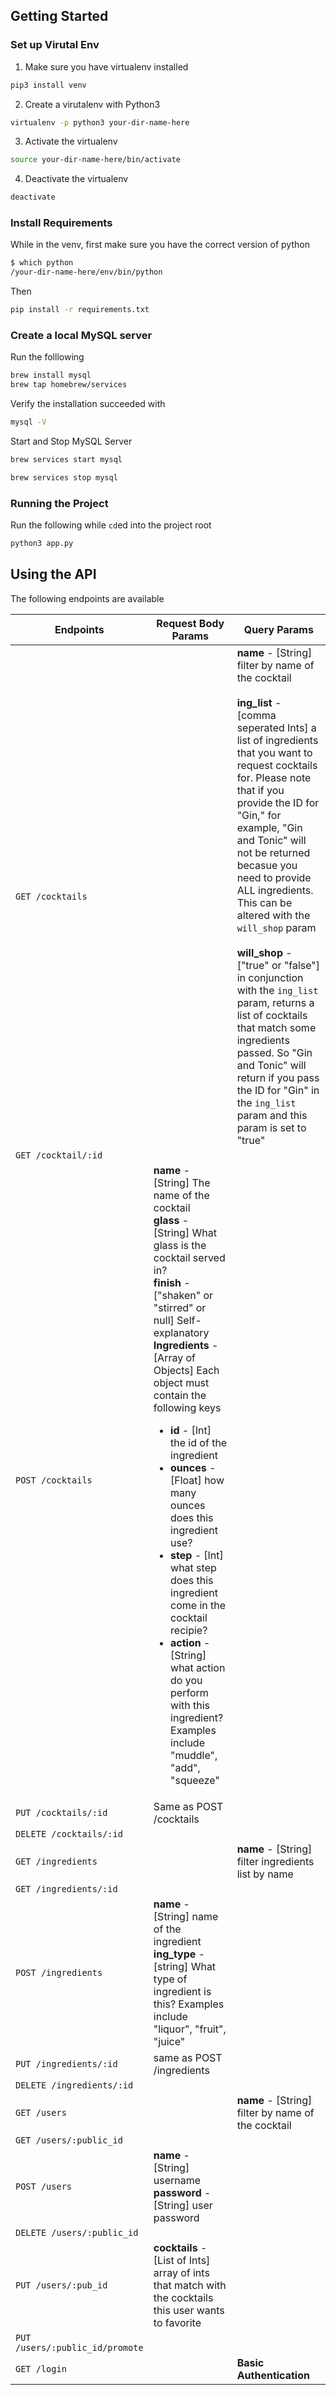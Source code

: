 ## Getting Started

### Set up Virutal Env

1. Make sure you have virtualenv installed

```bash
pip3 install venv
```

2. Create a virutalenv with Python3

```bash
virtualenv -p python3 your-dir-name-here
```

3. Activate the virtualenv

```bash
source your-dir-name-here/bin/activate
```

4. Deactivate the virtualenv

```bash
deactivate
```

### Install Requirements

While in the venv, first make sure you have the correct version of python

```bash
$ which python
/your-dir-name-here/env/bin/python
```

Then

```bash
pip install -r requirements.txt
```

### Create a local MySQL server

Run the folllowing

```bash
brew install mysql
brew tap homebrew/services
```

Verify the installation succeeded with

```bash
mysql -V
```

Start and Stop MySQL Server

```bash
brew services start mysql
```

```bash
brew services stop mysql
```

### Running the Project

Run the following while `cd`ed into the project root

```bash
python3 app.py
```

## Using the API

The following endpoints are available

| Endpoints | Request Body Params | Query Params |
|-----------|--------------------|---------------|
| `GET /cocktails` |  | **name** - [String] filter by name of the cocktail <br><br> **ing_list** - [comma seperated Ints] a list of ingredients that you want to request cocktails for. Please note that if you provide the ID for "Gin," for example, "Gin and Tonic" will not be returned becasue you need to provide ALL ingredients. This can be altered with the `will_shop` param <br><br> **will_shop** - ["true" or "false"] in conjunction with the `ing_list` param, returns a list of cocktails that match some ingredients passed. So "Gin and Tonic" will return if you pass the ID for "Gin" in the `ing_list` param and this param is set to "true" |
| `GET /cocktail/:id` |  |
| `POST /cocktails` | **name** - [String] The name of the cocktail <br> **glass** - [String] What glass is the cocktail served in? <br> **finish** - ["shaken" or "stirred" or null] Self-explanatory <br> **Ingredients** - [Array of Objects] Each object must contain the following keys <br> <ul><li>**id** - [Int] the id of the ingredient</li><li>**ounces** - [Float] how many ounces does this ingredient use?</li><li>**step** - [Int] what step does this ingredient come in the cocktail recipie?</li><li>**action** - [String] what action do you perform with this ingredient? Examples include "muddle", "add", "squeeze"</li></ul>   |
| `PUT /cocktails/:id` | Same as POST /cocktails | |
| `DELETE /cocktails/:id` | |
| `GET /ingredients` | | **name** - [String] filter ingredients list by name |
| `GET /ingredients/:id` | |
| `POST /ingredients`| **name** - [String] name of the ingredient <br> **ing_type** - [string] What type of ingredient is this? Examples include "liquor", "fruit", "juice" | |
| `PUT /ingredients/:id` | same as POST /ingredients | |
| `DELETE /ingredients/:id` | |
| `GET /users` | | **name** - [String] filter by name of the cocktail |
| `GET /users/:public_id` | |
| `POST /users` | **name** - [String] username <br> **password** - [String] user password | |
| `DELETE /users/:public_id` | |
| `PUT /users/:pub_id` | **cocktails** - [List of Ints] array of ints that match with the cocktails this user wants to favorite | |
| `PUT /users/:public_id/promote`| |
| `GET /login` | | **Basic Authentication**



